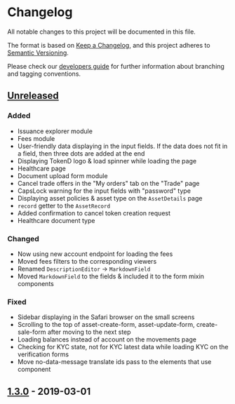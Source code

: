 # Changelog
All notable changes to this project will be documented in this file.

The format is based on [Keep a Changelog](https://keepachangelog.com/en/1.0.0/),
and this project adheres to [Semantic Versioning](https://semver.org/spec/v2.0.0.html).

Please check our [developers guide](https://gitlab.com/tokend/developers-guide)
for further information about branching and tagging conventions.

## [Unreleased]
### Added
- Issuance explorer module
- Fees module
- User-friendly data displaying in the input fields. If the data does not fit in a field, then three dots are added at the end
- Displaying TokenD logo & load spinner while loading the page 
- Healthcare page
- Document upload form module
- Cancel trade offers in the "My orders" tab on the "Trade" page
- CapsLock warning for the input fields with "password" type
- Displaying asset policies & asset type on the `AssetDetails` page
- `record` getter to the `AssetRecord`
- Added confirmation to cancel token creation request
- Healthcare document type

### Changed
- Now using new account endpoint for loading the fees
- Moved fees filters to the corresponding viewers
- Renamed `DescriptionEditor` -> `MarkdownField`
- Moved `MarkdownField` to the fields & included it to the form mixin components

### Fixed
- Sidebar displaying in the Safari browser on the small screens
- Scrolling to the top of asset-create-form, asset-update-form, create-sale-form after moving to the next step
- Loading balances instead of account on the movements page
- Checking for KYC state, not for KYC latest data while loading KYC on the verification forms
- Move no-data-message translate ids pass to the elements that use component

## [1.3.0] - 2019-03-01

[Unreleased]: https://github.com/tokend/web-client/compare/1.3.0...HEAD
[1.3.0]: https://github.com/tokend/web-client/releases/tag/1.3.0
